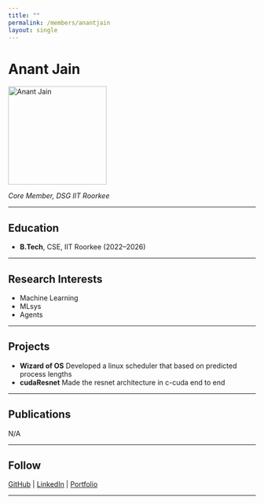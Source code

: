 ```yaml
---
title: ""
permalink: /members/anantjain
layout: single
---
```




# Anant Jain

<img src="{{ site.baseurl }}/assets/images/members/y23/anantjain.png" width="200" height="200" alt="Anant Jain">


*Core Member, DSG IIT Roorkee*

---

## Education  
- **B.Tech**, CSE, IIT Roorkee (2022–2026)    
---

## Research Interests  
- Machine Learning  
- MLsys
- Agents

---

## Projects  
- **Wizard of OS**
Developed a linux scheduler that based on predicted process lengths
- **cudaResnet**
Made the resnet architecture in c-cuda end to end

---

## Publications  
N/A

---

## Follow
[GitHub](https://github.com/anant37289) | [LinkedIn](https://www.linkedin.com/in/anant-jain-443317251/) | [Portfolio](N/A)

---